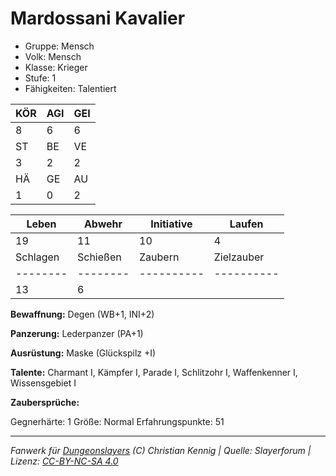 # Mardossani Kavalier  
- Gruppe: Mensch  
- Volk: Mensch  
- Klasse: Krieger  
- Stufe: 1  
- Fähigkeiten: Talentiert  


| KÖR | AGI | GEI |  
| --- | --- | --- |  
| 8   | 6   | 6   |
| ST  | BE  | VE  |  
| 3   | 2   | 2   |
| HÄ  | GE  | AU  |  
| 1   | 0   | 2   |


| Leben    | Abwehr   | Initiative | Laufen     |
| -------- | -------- | ---------- | ---------- |
| 19       | 11       | 10         | 4          |
| Schlagen | Schießen | Zaubern    | Zielzauber |
| -------- | -------- | ---------- | ---------- |
| 13       | 6        |            |            |

**Bewaffnung:**
Degen (WB+1, INI+2)

**Panzerung:**
Lederpanzer (PA+1)

**Ausrüstung:**
Maske (Glückspilz +I)

**Talente:**
Charmant I, Kämpfer I, Parade I, Schlitzohr I, Waffenkenner I, Wissensgebiet I

**Zaubersprüche:**


Gegnerhärte: 1
Größe: Normal
Erfahrungspunkte: 51



___
*Fanwerk für [Dungeonslayers](https://www.dungeonslayers.net/) (C) Christian Kennig | Quelle: Slayerforum | Lizenz: [CC-BY-NC-SA 4.0](https://creativecommons.org/licenses/by-nc-sa/4.0/deed.de)*